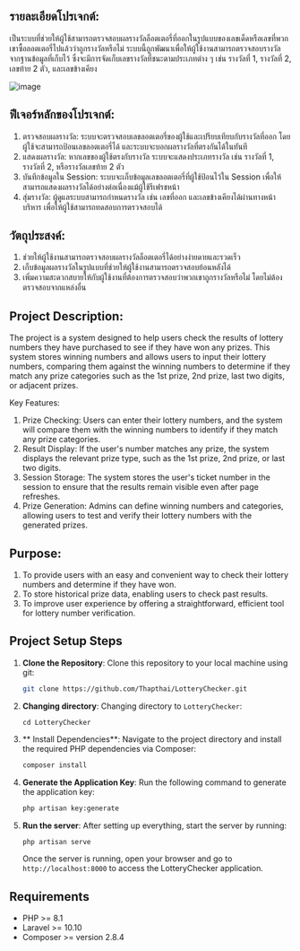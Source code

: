 

## รายละเอียดโปรเจกต์:

เป็นระบบที่ช่วยให้ผู้ใช้สามารถตรวจสอบผลรางวัลล็อตเตอรี่ที่ออกในรูปแบบของเลขเด็ดหรือเลขที่พวกเขาซื้อลอตเตอรี่ไปแล้วว่าถูกรางวัลหรือไม่ ระบบนี้ถูกพัฒนาเพื่อให้ผู้ใช้งานสามารถตรวจสอบรางวัลจากฐานข้อมูลที่เก็บไว้ ซึ่งจะมีการจัดเก็บเลขรางวัลที่ชนะตามประเภทต่าง ๆ เช่น รางวัลที่ 1, รางวัลที่ 2, เลขท้าย 2 ตัว, และเลขข้างเคียง

![image](https://github.com/user-attachments/assets/ddb4bdd4-12f3-4b3d-962d-0825a013e07b)

## ฟีเจอร์หลักของโปรเจกต์:

1. ตรวจสอบผลรางวัล: ระบบจะตรวจสอบเลขลอตเตอรี่ของผู้ใช้และเปรียบเทียบกับรางวัลที่ออก โดยผู้ใช้จะสามารถป้อนเลขลอตเตอรี่ได้ และระบบจะบอกผลรางวัลที่ตรงกันได้ในทันที
2. แสดงผลรางวัล: หากเลขของผู้ใช้ตรงกับรางวัล ระบบจะแสดงประเภทรางวัล เช่น รางวัลที่ 1, รางวัลที่ 2, หรือรางวัลเลขท้าย 2 ตัว
3. บันทึกข้อมูลใน Session: ระบบจะเก็บข้อมูลเลขลอตเตอรี่ที่ผู้ใช้ป้อนไว้ใน Session เพื่อให้สามารถแสดงผลรางวัลได้อย่างต่อเนื่องแม้ผู้ใช้รีเฟรชหน้า
4. สุ่มรางวัล: ผู้ดูแลระบบสามารถกำหนดรางวัล เช่น เลขที่ออก และเลขข้างเคียงได้ผ่านทางหน้าบริหาร เพื่อให้ผู้ใช้สามารถทดสอบการตรวจสอบได้

## วัตถุประสงค์:
1. ช่วยให้ผู้ใช้งานสามารถตรวจสอบผลรางวัลล็อตเตอรี่ได้อย่างง่ายดายและรวดเร็ว
2. เก็บข้อมูลผลรางวัลในรูปแบบที่ช่วยให้ผู้ใช้งานสามารถตรวจสอบย้อนหลังได้
3. เพิ่มความสะดวกสบายให้กับผู้ใช้งานที่ต้องการตรวจสอบว่าพวกเขาถูกรางวัลหรือไม่ โดยไม่ต้องตรวจสอบจากแหล่งอื่น

## Project Description:
The project is a system designed to help users check the results of lottery numbers they have purchased to see if they have won any prizes. This system stores winning numbers and allows users to input their lottery numbers, comparing them against the winning numbers to determine if they match any prize categories such as the 1st prize, 2nd prize, last two digits, or adjacent prizes.

Key Features:
1. Prize Checking: Users can enter their lottery numbers, and the system will compare them with the winning numbers to identify if they match any prize categories.
2. Result Display: If the user's number matches any prize, the system displays the relevant prize type, such as the 1st prize, 2nd prize, or last two digits.
3. Session Storage: The system stores the user's ticket number in the session to ensure that the results remain visible even after page refreshes.
4. Prize Generation: Admins can define winning numbers and categories, allowing users to test and verify their lottery numbers with the generated prizes.


## Purpose:
1. To provide users with an easy and convenient way to check their lottery numbers and determine if they have won.
2. To store historical prize data, enabling users to check past results.
3. To improve user experience by offering a straightforward, efficient tool for lottery number verification.

## Project Setup Steps

1. **Clone the Repository**:
   Clone this repository to your local machine using git:
   ```bash
   git clone https://github.com/Thapthai/LotteryChecker.git
   ```

2. **Changing directory**:
  Changing directory to `LotteryChecker`:
   ```
   cd LotteryChecker
   ```

3. ** Install Dependencies**:
   Navigate to the project directory and install the required PHP dependencies via Composer:
   ```bash
   composer install
   ```
4. **Generate the Application Key**:
   Run the following command to generate the application key:
   ```bash
   php artisan key:generate
   ```

5. **Run the server**:
   After setting up everything, start the server by running:
   ```bash
   php artisan serve
   ```
   Once the server is running, open your browser and go to `http://localhost:8000` to access the LotteryChecker application.
   
## Requirements
- PHP >= 8.1
- Laravel >= 10.10
- Composer >= version 2.8.4 
